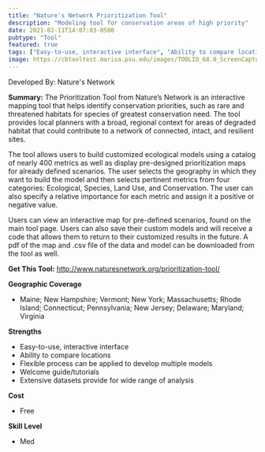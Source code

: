 ```yaml
---
title: "Nature's Network Prioritization Tool"
description: "Modeling tool for conservation areas of high priority"
date: 2021-02-11T14:07:03-0500
pubtype: "Tool"
featured: true
tags: ["Easy-to-use, interactive interface", "Ability to compare locations", "Flexible process can be applied to develop multiple models", "Welcome guide/tutorials", "Extensive datasets provide for wide range of analysis"]
image: https://cbtooltest.marisa.psu.edu/images/TOOLID_68.0_ScreenCapture-1.png
---
```

Developed By: Nature's Network

**Summary:** The Prioritization Tool from Nature’s Network is an interactive mapping tool that helps identify conservation priorities, such as rare and threatened habitats for species of greatest conservation need. The tool provides local planners with a broad, regional context for areas of degraded habitat that could contribute to a network of connected, intact, and resilient sites.

The tool allows users to build customized ecological models using a catalog of nearly 400 metrics as well as display pre-designed prioritization maps for already defined scenarios. 
The user selects the geography in which they want to build the model and then selects pertinent metrics from four categories: Ecological, Species, Land Use, and Conservation. The user can also specify a relative importance for each metric and assign it a positive or negative value.  

Users can view an interactive map for pre-defined scenarios, found on the main tool page. Users can also save their custom models and will receive a code that allows them to return to their customized results in the future. A pdf of the map and .csv file of the data and model can be downloaded from the tool as well.


__**Get This Tool:**__ http://www.naturesnetwork.org/prioritization-tool/

__**Geographic Coverage**__
- Maine; New Hampshire; Vermont; New York; Massachusetts; Rhode Island; Connecticut; Pennsylvania; New Jersey; Delaware; Maryland; Virginia

__**Strengths**__
-  Easy-to-use, interactive interface
-  Ability to compare locations
-  Flexible process can be applied to develop multiple models
-  Welcome guide/tutorials
-  Extensive datasets provide for wide range of analysis

__**Cost**__
- Free

__**Skill Level**__
- Med
